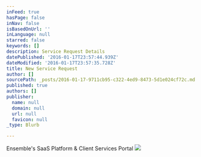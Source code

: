 ```yaml
---
inFeed: true
hasPage: false
inNav: false
isBasedOnUrl: ''
inLanguage: null
starred: false
keywords: []
description: Service Request Details
datePublished: '2016-01-17T23:57:44.939Z'
dateModified: '2016-01-17T23:57:35.728Z'
title: New Service Request
author: []
sourcePath: _posts/2016-01-17-9711cb95-c322-4ed9-8473-5d1e024cf72c.md
published: true
authors: []
publisher:
  name: null
  domain: null
  url: null
  favicon: null
_type: Blurb

---
```

Ensemble's SaaS Platform & Client Services Portal
![](https://s3-us-west-2.amazonaws.com/the-grid-img/p/b0bfe59fbb41100036f3a34ff42b18e4accb976a.png)